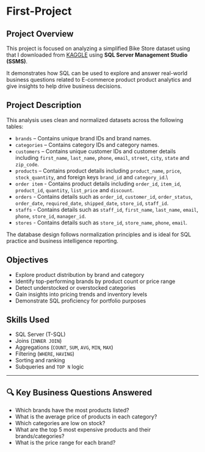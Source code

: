 # First-Project
## Project Overview

This project is focused on analyzing a simplified Bike Store dataset using  that I downloaded from [KAGGLE](https://www.kaggle.com/datasets/dillonmyrick/bike-store-sample-database/code) using **SQL Server Management Studio (SSMS)**.

It demonstrates how SQL can be used to explore and answer real-world business questions related to E-commerce product product analytics and give insights to help drive business decisions.

## Project Description

This analysis uses clean and normalized datasets across the following tables:

- `brands` – Contains unique brand IDs and brand names.
- `categories` – Contains category IDs and category names.
- `customers` – Contains unique customer IDs and customer details including `first_name`, `last_name`, `phone`, `email`, `street`, `city`, `state` and `zip_code`.
- `products` – Contains product details including `product_name`, `price`, `stock_quantity`, and foreign keys `brand_id` and `category_id`.\
- `order item` - Contains product details including `order_id`, `item_id`, `product_id`, `quantity`, `list_price` and `discount`.
- `orders` - Contains details such as `order_id`, `customer_id`, `order_status`, `order_date`, `required_date`, `shipped_date`, `store_id`, `staff_id`.
- `staffs` - Contains details such as `staff_id`, `first_name`, `last_name`, `email`, `phone`, `store_id`, `manager_id`.
- `stores` - Contains details such as `store_id`, `store_name`, `phone`, `email`.

The database design follows normalization principles and is ideal for SQL practice and business intelligence reporting.



## Objectives

- Explore product distribution by brand and category
- Identify top-performing brands by product count or price range
- Detect understocked or overstocked categories
- Gain insights into pricing trends and inventory levels
- Demonstrate SQL proficiency for portfolio purposes


## Skills Used

- SQL Server (T-SQL)
- Joins (`INNER JOIN`)
- Aggregations (`COUNT`, `SUM`, `AVG`, `MIN`, `MAX`)
- Filtering (`WHERE`, `HAVING`)
- Sorting and ranking
- Subqueries and `TOP N` logic

---

## 🔍 Key Business Questions Answered

- Which brands have the most products listed?
- What is the average price of products in each category?
- Which categories are low on stock?
- What are the top 5 most expensive products and their brands/categories?
- What is the price range for each brand?
